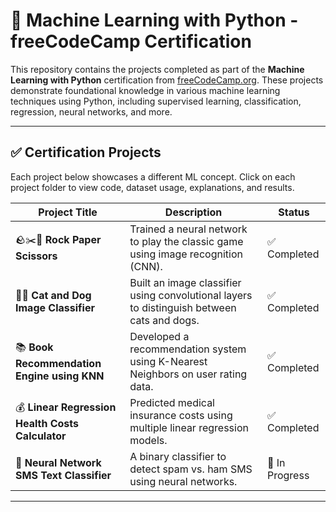 # 🧠 Machine Learning with Python - freeCodeCamp Certification

This repository contains the projects completed as part of the **Machine Learning with Python** certification from [freeCodeCamp.org](https://www.freecodecamp.org/). These projects demonstrate foundational knowledge in various machine learning techniques using Python, including supervised learning, classification, regression, neural networks, and more.

---

## ✅ Certification Projects

Each project below showcases a different ML concept. Click on each project folder to view code, dataset usage, explanations, and results.

| Project Title | Description | Status |
|---------------|-------------|--------|
| 🪨✂️📄 **Rock Paper Scissors** | Trained a neural network to play the classic game using image recognition (CNN). | ✅ Completed |
| 🐶🐱 **Cat and Dog Image Classifier** | Built an image classifier using convolutional layers to distinguish between cats and dogs. | ✅ Completed |
| 📚 **Book Recommendation Engine using KNN** | Developed a recommendation system using K-Nearest Neighbors on user rating data. | ✅ Completed |
| 💰 **Linear Regression Health Costs Calculator** | Predicted medical insurance costs using multiple linear regression models. | ✅ Completed |
| 💬 **Neural Network SMS Text Classifier** | A binary classifier to detect spam vs. ham SMS using neural networks. | 🔄 In Progress |

---
